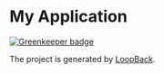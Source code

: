 # My Application

[![Greenkeeper badge](https://badges.greenkeeper.io/brannon-darby/stamps.svg)](https://greenkeeper.io/)

The project is generated by [LoopBack](http://loopback.io).